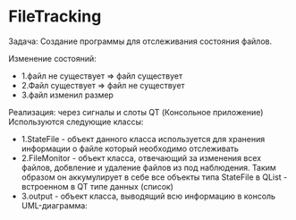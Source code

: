 # FileTracking

Задача: Создание программы для отслеживания состояния файлов.

Изменение состояний:
  - 1.файл не существует => файл существует
  - 2.Файл существует => файл не существует
  - 3.файл изменил размер
  
Реализация: через сигналы и слоты QT (Консольное приложение)
Используются следующие классы:
 - 1.StateFile - объект данного класса используется для хранения информации о файле который необходимо отслеживать
 - 2.FileMonitor - объект класса, отвечающий за изменения всех файлов, добвление и удаление файлов из под наблюдения. Таким образом он аккумулирует в себе все объекты типа StateFile в QList - встроенном в QT типе данных (список)
 - 3.output - объект класса, выводящий всю информацию в консоль</br>
 UML-диаграмма:</br>
